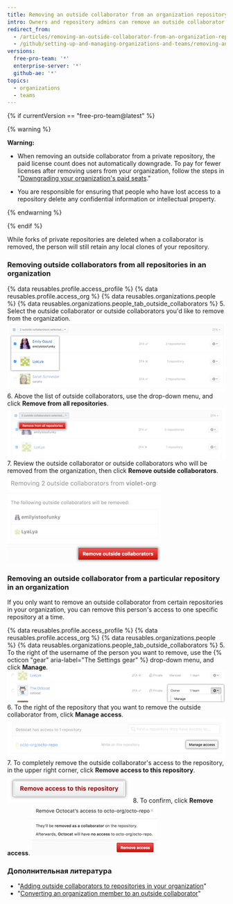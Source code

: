 ```yaml
---
title: Removing an outside collaborator from an organization repository
intro: Owners and repository admins can remove an outside collaborator's access to a repository.
redirect_from:
  - /articles/removing-an-outside-collaborator-from-an-organization-repository
  - /github/setting-up-and-managing-organizations-and-teams/removing-an-outside-collaborator-from-an-organization-repository
versions:
  free-pro-team: '*'
  enterprise-server: '*'
  github-ae: '*'
topics:
  - organizations
  - teams
---
```


{% if currentVersion == "free-pro-team@latest" %}

{% warning %}

**Warning:**
- When removing an outside collaborator from a private repository, the paid license count does not automatically downgrade. To pay for fewer licenses after removing users from your organization, follow the steps in "[Downgrading your organization's paid seats](/articles/downgrading-your-organization-s-paid-seats)."

- You are responsible for ensuring that people who have lost access to a repository delete any confidential information or intellectual property.

{% endwarning %}

{% endif %}

While forks of private repositories are deleted when a collaborator is removed, the person will still retain any local clones of your repository.

### Removing outside collaborators from all repositories in an organization

{% data reusables.profile.access_profile %}
{% data reusables.profile.access_org %}
{% data reusables.organizations.people %}
{% data reusables.organizations.people_tab_outside_collaborators %}
5. Select the outside collaborator or outside collaborators you'd like to remove from the organization. ![List of outside collaborators with two outside collaborators selected](/assets/images/help/teams/list-of-outside-collaborators-selected-bulk.png)
6. Above the list of outside collaborators, use the drop-down menu, and click **Remove from all repositories**. ![Drop-down menu with option to remove outside collaborators ](/assets/images/help/teams/user-bulk-management-options-for-outside-collaborators.png)
7. Review the outside collaborator or outside collaborators who will be removed from the organization, then click **Remove outside collaborators**. ![List of outside collaborators who will be removed and Remove outside collaborators button](/assets/images/help/teams/confirm-remove-outside-collaborators-bulk.png)

### Removing an outside collaborator from a particular repository in an organization

If you only want to remove an outside collaborator from certain repositories in your organization, you can remove this person's access to one specific repository at a time.

{% data reusables.profile.access_profile %}
{% data reusables.profile.access_org %}
{% data reusables.organizations.people %}
{% data reusables.organizations.people_tab_outside_collaborators %}
5. To the right of the username of the person you want to remove, use the {% octicon "gear" aria-label="The Settings gear" %} drop-down menu, and click **Manage**. ![Manage access button](/assets/images/help/organizations/member-manage-access.png)
6. To the right of the repository that you want to remove the outside collaborator from, click **Manage access**. ![Select manage access button next to a repository the outside collaborator has access to](/assets/images/help/organizations/second-manage-access-selection-for-collaborator.png)
7. To completely remove the outside collaborator's access to the repository, in the upper right corner, click **Remove access to this repository**. ![Remove access to this repository button](/assets/images/help/organizations/remove-access-to-this-repository.png)
8. To confirm, click **Remove access**. ![Confirm outside collaborator who will be removed from the repository](/assets/images/help/teams/confirm-remove-outside-collaborator-from-a-repository.png)

### Дополнительная литература

- "[Adding outside collaborators to repositories in your organization](/articles/adding-outside-collaborators-to-repositories-in-your-organization)"
- "[Converting an organization member to an outside collaborator](/articles/converting-an-organization-member-to-an-outside-collaborator)"
